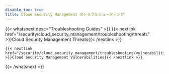 ```yaml
---
disable_toc: true
title: Cloud Security Management のトラブルシューティング
---
```


{{< whatsnext desc="Troubleshooting Guides" >}}
    {{< nextlink href="/security/cloud_security_management/troubleshooting/threats" >}}Cloud Security Management Threats{{< /nextlink >}}

    {{< nextlink href="/security/cloud_security_management/troubleshooting/vulnerabilities" >}}Cloud Security Management Vulnerabilities{{< /nextlink >}}

{{< /whatsnext >}}